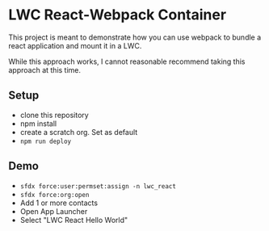 # LWC React-Webpack Container

This project is meant to demonstrate how you can use webpack to bundle a react application and mount it in a LWC. 

While this approach works, I cannot reasonable recommend taking this approach at this time.  

## Setup

- clone this repository
- npm install
- create a scratch org.  Set as default
- `npm run deploy`

## Demo
- `sfdx force:user:permset:assign -n lwc_react`
- `sfdx force:org:open`
- Add 1 or more contacts
- Open App Launcher 
- Select "LWC React Hello World"